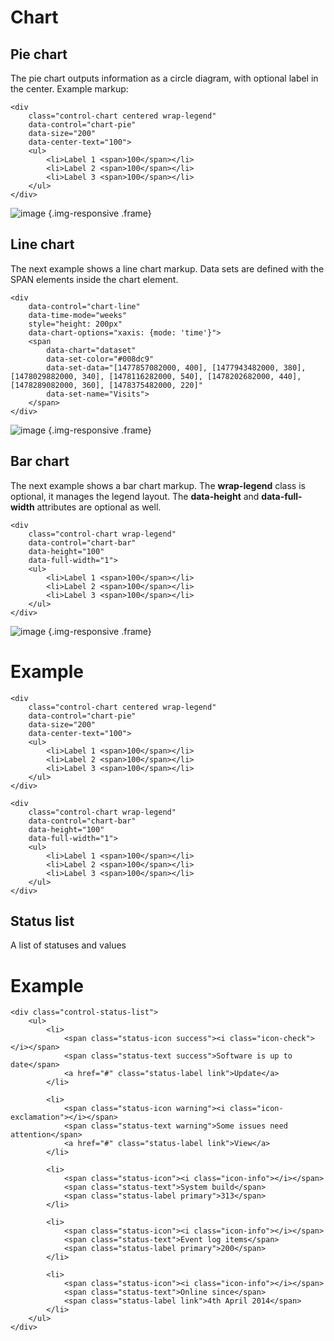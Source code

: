 # Chart

<a name="pie-chart" class="anchor" href="#pie-chart"></a>
## Pie chart

The pie chart outputs information as a circle diagram, with optional label in the center. Example markup:

    <div
        class="control-chart centered wrap-legend"
        data-control="chart-pie"
        data-size="200"
        data-center-text="100">
        <ul>
            <li>Label 1 <span>100</span></li>
            <li>Label 2 <span>100</span></li>
            <li>Label 3 <span>100</span></li>
        </ul>
    </div>

![image](https://github.com/wintercms/docs/blob/main/images/traffic-sources.png?raw=true) {.img-responsive .frame}

<a name="line-chart" class="anchor" href="#line-chart"></a>
## Line chart

The next example shows a line chart markup. Data sets are defined with the SPAN elements inside the chart element.

    <div
        data-control="chart-line"
        data-time-mode="weeks"
        style="height: 200px"
        data-chart-options="xaxis: {mode: 'time'}">
        <span
            data-chart="dataset"
            data-set-color="#008dc9"
            data-set-data="[1477857082000, 400], [1477943482000, 380], [1478029882000, 340], [1478116282000, 540], [1478202682000, 440], [1478289082000, 360], [1478375482000, 220]"
            data-set-name="Visits">
        </span>
    </div>

![image](https://github.com/wintercms/docs/blob/main/images/line-chart.png?raw=true) {.img-responsive .frame}

<a name="bar-chart" class="anchor" href="#bar-chart"></a>
## Bar chart

The next example shows a bar chart markup. The **wrap-legend** class is optional, it manages the legend layout. The **data-height** and **data-full-width** attributes are optional as well.

    <div
        class="control-chart wrap-legend"
        data-control="chart-bar"
        data-height="100"
        data-full-width="1">
        <ul>
            <li>Label 1 <span>100</span></li>
            <li>Label 2 <span>100</span></li>
            <li>Label 3 <span>100</span></li>
        </ul>
    </div>

![image](https://github.com/wintercms/docs/blob/main/images/bar-chart.png?raw=true) {.img-responsive .frame}

# Example

    <div
        class="control-chart centered wrap-legend"
        data-control="chart-pie"
        data-size="200"
        data-center-text="100">
        <ul>
            <li>Label 1 <span>100</span></li>
            <li>Label 2 <span>100</span></li>
            <li>Label 3 <span>100</span></li>
        </ul>
    </div>

    <div
        class="control-chart wrap-legend"
        data-control="chart-bar"
        data-height="100"
        data-full-width="1">
        <ul>
            <li>Label 1 <span>100</span></li>
            <li>Label 2 <span>100</span></li>
            <li>Label 3 <span>100</span></li>
        </ul>
    </div>


<a name="bar-chart" class="anchor" href="#bar-chart"></a>
## Status list

A list of statuses and values

# Example

    <div class="control-status-list">
        <ul>
            <li>
                <span class="status-icon success"><i class="icon-check"></i></span>
                <span class="status-text success">Software is up to date</span>
                <a href="#" class="status-label link">Update</a>
            </li>

            <li>
                <span class="status-icon warning"><i class="icon-exclamation"></i></span>
                <span class="status-text warning">Some issues need attention</span>
                <a href="#" class="status-label link">View</a>
            </li>

            <li>
                <span class="status-icon"><i class="icon-info"></i></span>
                <span class="status-text">System build</span>
                <span class="status-label primary">313</span>
            </li>

            <li>
                <span class="status-icon"><i class="icon-info"></i></span>
                <span class="status-text">Event log items</span>
                <span class="status-label primary">200</span>
            </li>

            <li>
                <span class="status-icon"><i class="icon-info"></i></span>
                <span class="status-text">Online since</span>
                <span class="status-label link">4th April 2014</span>
            </li>
        </ul>
    </div>
